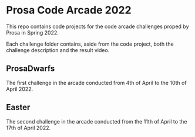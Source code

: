 # Prosa Code Arcade 2022
This repo contains code projects for the code arcade challenges proped by Prosa in Spring 2022.

Each challenge folder contains, aside from the code project, both the challenge description and the result video.

## ProsaDwarfs
The first challenge in the arcade conducted from 4th of April to the 10th of April 2022.

## Easter
The second challenge in the arcade conducted from the 11th of April to the 17th of April 2022.